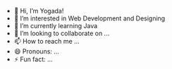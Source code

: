 - 👋 Hi, I’m Yogada!
- 👀 I’m interested in Web Development and Designing 
- 🌱 I’m currently learning Java 
- 💞️ I’m looking to collaborate on ...
- 📫 How to reach me ...
- 😄 Pronouns: ...
- ⚡ Fun fact: ...

<!---
Yogab15/Yogab15 is a ✨ special ✨ repository because its `README.md` (this file) appears on your GitHub profile.
You can click the Preview link to take a look at your changes.
--->
